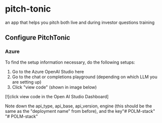 # pitch-tonic
 
an app that helps you pitch both live and during investor questions training

## Configure PitchTonic

### Azure

To find the setup information necessary, do the following setups:

1. Go to the Azure OpenAI Studio here
2. Go to the chat or completions playground (depending on which LLM you are setting up)
3. Click "view code" (shown in image below)

[![click view code in the Open AI Studio Dashboard]

Note down the api_type, api_base, api_version, engine (this should be the same as the "deployment name" from before), and the key"# POLM-stack" 
"# POLM-stack" 
